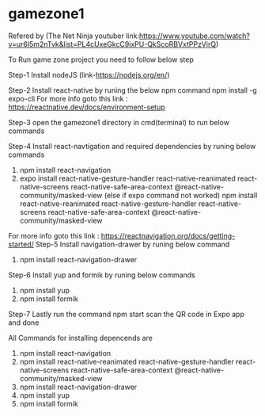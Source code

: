 # gamezone1

Refered by (The Net Ninja youtuber link:https://www.youtube.com/watch?v=ur6I5m2nTvk&list=PL4cUxeGkcC9ixPU-QkScoRBVxtPPzVjrQ)

To Run game zone project you need to follow below step

Step-1
  Install nodeJS (link-https://nodejs.org/en/)
  
Step-2
  Install react-native by runing the below npm command
  npm install -g expo-cli
  For more info goto this link : https://reactnative.dev/docs/environment-setup
  
Step-3
  open the gamezone1 directory in cmd(terminal) to run below commands
  
Step-4
  Install react-navtigation and required dependencies by runing below commands
  1. npm install react-navigation 
  2. expo install react-native-gesture-handler react-native-reanimated react-native-screens react-native-safe-area-context @react-native-community/masked-view
                                                            (else if expo command not worked)
     npm install react-native-reanimated react-native-gesture-handler react-native-screens react-native-safe-area-context @react-native-community/masked-view
  
  For more info goto this link : https://reactnavigation.org/docs/getting-started/
Step-5
  Install navigation-drawer by runing below command
  1. npm install react-navigation-drawer
  
Step-6
  Install yup and formik by runing below commands
  1. npm install yup
  2. npm install formik
  
Step-7
  Lastly run the command 
  npm start
  scan the QR code in Expo app and done
  
All Commands for installing depencends are
1. npm install react-navigation
2. npm install react-native-reanimated react-native-gesture-handler react-native-screens react-native-safe-area-context @react-native-community/masked-view
3. npm install react-navigation-drawer
4. npm install yup
5. npm install formik
